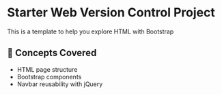 # Starter Web Version Control Project

This is a template to help you explore HTML with Bootstrap


## 🧠 Concepts Covered
- HTML page structure
- Bootstrap components
- Navbar reusability with jQuery
